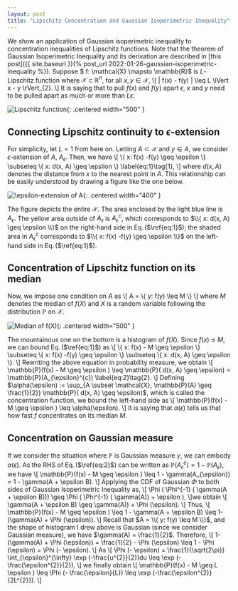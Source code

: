```yaml
---
layout: post
title: "Lipschitz Concentration and Gaussian Isoperimetric Inequality"
---
```

We show an application of Gaussian isoperimetric inequality to concentration inequalities of Lipschitz functions.
Note that the theorem of Gaussian Isoperimetric Inequality and its derivation are described in [this post]({{ site.baseurl }}{% post_url 2022-01-26-gaussian-isoperimetric-inequality %}).
Suppose $ f: \mathcal{X} \mapsto \mathbb{R}$ is $L$-Lipschitz function where $\mathcal{X} \subset \mathbb{R}^n$,
for all $x,y \in \mathcal{X}$,
\\[
    \| f(x) - f(y) \| \leq L \lVert x - y \rVert_{2}.
\\]
It is saying that to pull $f(x)$ and $f(y)$ apart $\epsilon$, $x$ and $y$ need to be pulled apart as much or more than $L \epsilon$.

![Lipschitz function]({{site.baseurl}}/img/GII/fig_lipschitz.png){: .centered width="500" }

## Connecting Lipschitz continuity to $\epsilon$-extension
For simplicity, let $L=1$ from here on.
Letting $A \subset \mathcal{X}$ and $y \in A$, we consider $\epsilon$-extension of $A$, $A_{\epsilon}$.
Then, we have 
\\[
     \\{ x: f(x) -f(y) \geq \epsilon  \\} \subseteq \\{ x: d(x, A) \geq \epsilon \\} \label{eq:1}\tag{1},
\\]
where $d(x,A)$ denotes the distance from $x$ to the nearest point in $A$.
This relationship can be easily understood by drawing a figure like the one below.

![$\epsilon$-extension of $A$]({{site.baseurl}}/img/GII/fig_a_ep.png){: .centered width="400" }

The figure depicts the entire $\mathcal{X}$.
The area enclosed by the light blue line is $A_{\epsilon}$.
The yellow area outside of $A_{\epsilon}$ is $A_{\epsilon}^{c}$,
which corresponds to $\\{ x: d(x, A) \geq \epsilon \\}$ on the right-hand side in Eq.$\,$($\ref{eq:1}$);
the shaded area in $A_{\epsilon}^{c}$ corresponds to $\\{ x: f(x) -f(y) \geq \epsilon \\}$ on the left-hand side in Eq.$\,$($\ref{eq:1}$).

## Concentration of Lipschitz function on its median
Now, we impose one condition on $A$ as
\\[
    A = \\{ y: f(y) \leq M \\}
\\]
where $M$ denotes the median of $f(X)$ and $X$ is a random variable following the distribution $\mathbb{P}$ on $\mathcal{X}$.

![Median of $f(X)$]({{site.baseurl}}/img/GII/fig_median_f.png){: .centered width="500" }

The mountainous one on the bottom is a histogram of $f(X)$.
Since $f(x) \leq M$, we can bound Eq.$\,$($\ref{eq:1}$) as
\\[
     \\{ x: f(x) - M \geq \epsilon  \\} \subseteq \\{ x: f(x) -f(y) \geq \epsilon  \\} \subseteq \\{ x: d(x, A) \geq \epsilon \\}.
\\]
Rewriting the above equation in probability measure, we obtain
\\[
    \mathbb{P}(f(x) - M \geq \epsilon ) \leq \mathbb{P}( d(x, A) \geq \epsilon) = \mathbb{P}(A_{\epsilon}^{c}) \label{eq:2}\tag{2}.
\\]
Defining $\alpha(\epsilon) := \sup_{A \subset \mathcal{X}, \mathbb{P}(A) \geq \frac{1}{2}} \mathbb{P}( d(x, A) \geq \epsilon)$, which is called the concentration function, we bound the left-hand side as
\\[
    \mathbb{P}(f(x) - M \geq \epsilon ) \leq \alpha(\epsilon).
\\]
It is saying that $\alpha(\epsilon)$ tells us that how fast $f$ concentrates on its median $M$.

## Concentration on Gaussian measure
If we consider the situation where $\mathbb{P}$ is Gaussian measure $\gamma$, we can embody $\alpha(\epsilon)$.
As the RHS of Eq.$\,$($\ref{eq:2}$) can be written as $\mathbb{P}(A_{\epsilon}^{c}) = 1 - \mathbb{P}(A_{\epsilon})$, we have
\\[
    \mathbb{P}(f(x) - M \geq \epsilon ) \leq 1 - \gamma(A_{\epsilon}) = 1 - \gamma(A + \epsilon B).
\\]
Applying the CDF of Gaussian $\Phi$ to both sides of Gaussian Isoperimetric Inequality as,
\\[ 
    \Phi ( \Phi^{-1} ( \gamma(A + \epsilon B))) \geq \Phi ( \Phi^{-1} ( \gamma(A)) + \epsilon ),
\\]we obtain
\\[
    \gamma(A + \epsilon B) \geq \gamma(A)) + \Phi (\epsilon).
\\] 
Thus,
\\[
    \mathbb{P}(f(x) - M \geq \epsilon ) \leq 1 - \gamma(A + \epsilon B) \leq 1- (\gamma(A) + \Phi (\epsilon)).
\\]
Recall that $A = \\{ y: f(y) \leq M \\}$, and 
the shape of histogram I drew above is Gaussian (since we consider Gaussian measure), we have $\gamma(A) = \frac{1}{2}$.
Therefore,
\\[
    1- (\gamma(A) + \Phi (\epsilon)) = \frac{1}{2} - \Phi (\epsilon) \leq 1 - \Phi (\epsilon) = \Phi (- \epsilon).
\\]
As 
\\[
    \Phi (- \epsilon) = \frac{1}{\sqrt{2\pi}} \int_{\epsilon}^{\infty} \exp (-\frac{u^{2}}{2})du \leq \exp (-\frac{\epsilon^{2}}{2}),
\\]
we finally obtain
\\[
    \mathbb{P}(f(x) - M \geq L \epsilon ) \leq \Phi (- \frac{\epsilon}{L}) \leq  \exp (-\frac{\epsilon^{2}}{2L^{2}}).
\\]

